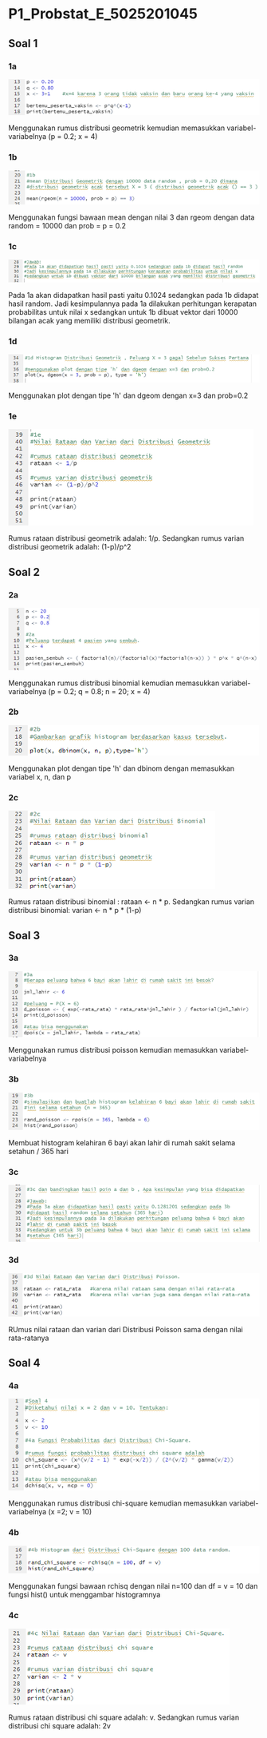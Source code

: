 # P1_Probstat_E_5025201045

## Soal 1

### 1a
![alt text](https://github.com/mlintang20/P1_Probstat_E_5025201045/blob/master/images/ss_1a.png?raw=true)

Menggunakan rumus distribusi geometrik kemudian memasukkan variabel-variabelnya (p = 0.2; x = 4)

### 1b
![alt text](https://github.com/mlintang20/P1_Probstat_E_5025201045/blob/master/images/ss_1b.png?raw=true)

Menggunakan fungsi bawaan mean dengan nilai 3 dan rgeom dengan data random = 10000 dan prob = p = 0.2

### 1c
![alt text](https://github.com/mlintang20/P1_Probstat_E_5025201045/blob/master/images/ss_1c.png?raw=true)

Pada 1a akan didapatkan hasil pasti yaitu 0.1024 sedangkan pada 1b didapat hasil random.
Jadi kesimpulannya pada 1a dilakukan perhitungan kerapatan probabilitas untuk nilai x sedangkan untuk 1b dibuat vektor dari 10000 bilangan acak yang memiliki distribusi geometrik.

### 1d
![alt text](https://github.com/mlintang20/P1_Probstat_E_5025201045/blob/master/images/ss_1d.png?raw=true)

Menggunakan plot dengan tipe 'h' dan dgeom dengan x=3 dan prob=0.2

### 1e
![alt text](https://github.com/mlintang20/P1_Probstat_E_5025201045/blob/master/images/ss_1e.png?raw=true)

Rumus rataan distribusi geometrik adalah: 1/p.
Sedangkan rumus varian distribusi geometrik adalah: (1-p)/p^2

## Soal 2

### 2a
![alt text](https://github.com/mlintang20/P1_Probstat_E_5025201045/blob/master/images/ss_2a.png?raw=true)

Menggunakan rumus distribusi binomial kemudian memasukkan variabel-variabelnya (p = 0.2; q = 0.8; n = 20; x = 4)

### 2b
![alt text](https://github.com/mlintang20/P1_Probstat_E_5025201045/blob/master/images/ss_2b.png?raw=true)

Menggunakan plot dengan tipe 'h' dan dbinom dengan memasukkan variabel x, n, dan p

### 2c
![alt text](https://github.com/mlintang20/P1_Probstat_E_5025201045/blob/master/images/ss_2c.png?raw=true)

Rumus rataan distribusi binomial : rataan <- n * p.
Sedangkan rumus varian distribusi binomial: varian <- n * p * (1-p)

## Soal 3

### 3a
![alt text](https://github.com/mlintang20/P1_Probstat_E_5025201045/blob/master/images/ss_3a.png?raw=true)

Menggunakan rumus distribusi poisson kemudian memasukkan variabel-variabelnya

### 3b
![alt text](https://github.com/mlintang20/P1_Probstat_E_5025201045/blob/master/images/ss_3b.png?raw=true)

Membuat histogram kelahiran 6 bayi akan lahir di rumah sakit selama setahun / 365 hari

### 3c
![alt text](https://github.com/mlintang20/P1_Probstat_E_5025201045/blob/master/images/ss_3c.png?raw=true)

### 3d
![alt text](https://github.com/mlintang20/P1_Probstat_E_5025201045/blob/master/images/ss_3d.png?raw=true)

RUmus nilai rataan dan varian dari Distribusi Poisson sama dengan nilai rata-ratanya

## Soal 4

### 4a
![alt text](https://github.com/mlintang20/P1_Probstat_E_5025201045/blob/master/images/ss_4a.png?raw=true)

Menggunakan rumus distribusi chi-square kemudian memasukkan variabel-variabelnya (x =2; v = 10)

### 4b
![alt text](https://github.com/mlintang20/P1_Probstat_E_5025201045/blob/master/images/ss_4b.png?raw=true)

Menggunakan fungsi bawaan rchisq dengan nilai n=100 dan df = v = 10 dan fungsi hist() untuk menggambar histogramnya

### 4c
![alt text](https://github.com/mlintang20/P1_Probstat_E_5025201045/blob/master/images/ss_4c.png?raw=true)

Rumus rataan distribusi chi square adalah: v.
Sedangkan rumus varian distribusi chi square adalah: 2v
